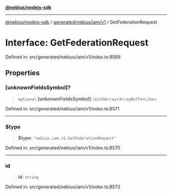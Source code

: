 [**@nebius/nodejs-sdk**](../../../../../README.md)

***

[@nebius/nodejs-sdk](../../../../../README.md) / [generated/nebius/iam/v1](../README.md) / GetFederationRequest

# Interface: GetFederationRequest

Defined in: src/generated/nebius/iam/v1/index.ts:8569

## Properties

### \[unknownFieldsSymbol\]?

> `optional` **\[unknownFieldsSymbol\]**: `Uint8Array`\<`ArrayBufferLike`\>

Defined in: src/generated/nebius/iam/v1/index.ts:8571

***

### $type

> **$type**: `"nebius.iam.v1.GetFederationRequest"`

Defined in: src/generated/nebius/iam/v1/index.ts:8570

***

### id

> **id**: `string`

Defined in: src/generated/nebius/iam/v1/index.ts:8572
